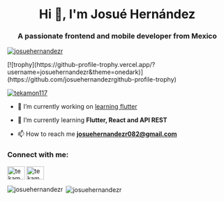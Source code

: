 <h1 align="center">Hi 👋, I'm Josué Hernández</h1>
<h3 align="center">A passionate frontend and mobile developer from Mexico</h3>

<p align="left"> <a href="https://github.com/ryo-ma/github-profile-trophy"><img src="https://github-profile-trophy.vercel.app/?username=josuehernandezr" alt="josuehernandezr" /></a> </p>
[![trophy](https://github-profile-trophy.vercel.app/?username=josuehernandezr&theme=onedark)](https://github.com/josuehernandezrgithub-profile-trophy)
<p align="left"> <a href="https://twitter.com/tekamon117" target="blank"><img src="https://img.shields.io/twitter/follow/tekamon117?logo=twitter&style=for-the-badge" alt="tekamon117" /></a> </p>

- 🔭 I’m currently working on [learning flutter](https://github.com/JosueHernandezR/formulario_bloc)

- 🌱 I’m currently learning **Flutter, React and API REST**

- 📫 How to reach me **josuehernandezr082@gmail.com**

<p align="left">
<h3 align="left">Connect with me:</h3>
<a href="https://twitter.com/tekamon117" target="blank"><img align="center" src="https://cdn.jsdelivr.net/npm/simple-icons@3.0.1/icons/twitter.svg" alt="tekamon117" height="30" width="40" /></a>
<a href="https://instagram.com/tekamon007" target="blank"><img align="center" src="https://cdn.jsdelivr.net/npm/simple-icons@3.0.1/icons/instagram.svg" alt="tekamon007" height="30" width="40" /></a>
</p>

<p><img align="left" src="https://github-readme-stats.vercel.app/api/top-langs/?username=josuehernandezr&layout=compact" alt="josuehernandezr" /></p>

<p>&nbsp;<img align="center" src="https://github-readme-stats.vercel.app/api?username=josuehernandezr&show_icons=true" alt="josuehernandezr" /></p>
